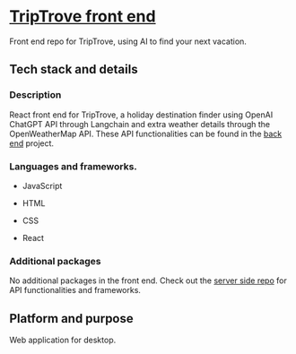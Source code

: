 # [TripTrove front end](https://triptrove-dv6s.onrender.com/)
Front end repo for TripTrove, using AI to find your next vacation.
## Tech stack and details
### Description
React front end for TripTrove, a holiday destination finder using OpenAI ChatGPT API through Langchain and extra weather details through the OpenWeatherMap API. These API functionalities can be found in the [back end](https://github.com/JaapMoerkerk/prg8) project.
### Languages and frameworks.
* JavaScript
* HTML
* CSS

* React
### Additional packages
No additional packages in the front end. Check out the [server side repo](https://github.com/JaapMoerkerk/prg8) for API functionalities and frameworks.
## Platform and purpose
Web application for desktop.
